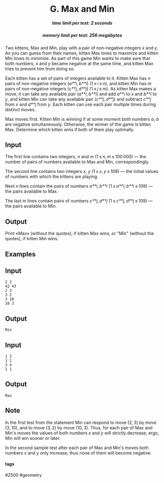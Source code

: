 <h1 style='text-align: center;'> G. Max and Min</h1>

<h5 style='text-align: center;'>time limit per test: 2 seconds</h5>
<h5 style='text-align: center;'>memory limit per test: 256 megabytes</h5>

Two kittens, Max and Min, play with a pair of non-negative integers *x* and *y*. As you can guess from their names, kitten Max loves to maximize and kitten Min loves to minimize. As part of this game Min wants to make sure that both numbers, *x* and *y* became negative at the same time, and kitten Max tries to prevent him from doing so.

Each kitten has a set of pairs of integers available to it. Kitten Max has *n* pairs of non-negative integers (*a**i*, *b**i*) (1 ≤ *i* ≤ *n*), and kitten Min has *m* pairs of non-negative integers (*c**j*, *d**j*) (1 ≤ *j* ≤ *m*). As kitten Max makes a move, it can take any available pair (*a**i*, *b**i*) and add *a**i* to *x* and *b**i* to *y*, and kitten Min can take any available pair (*c**j*, *d**j*) and subtract *c**j* from *x* and *d**j* from *y*. Each kitten can use each pair multiple times during distinct moves.

Max moves first. Kitten Min is winning if at some moment both numbers *a*, *b* are negative simultaneously. Otherwise, the winner of the game is kitten Max. Determine which kitten wins if both of them play optimally.

## Input

The first line contains two integers, *n* and *m* (1 ≤ *n*, *m* ≤ 100 000) — the number of pairs of numbers available to Max and Min, correspondingly.

The second line contains two integers *x*, *y* (1 ≤ *x*, *y* ≤ 109) — the initial values of numbers with which the kittens are playing.

Next *n* lines contain the pairs of numbers *a**i*, *b**i* (1 ≤ *a**i*, *b**i* ≤ 109) — the pairs available to Max.

The last *m* lines contain pairs of numbers *c**j*, *d**j* (1 ≤ *c**j*, *d**j* ≤ 109) — the pairs available to Min.

## Output

Print «Max» (without the quotes), if kitten Max wins, or "Min" (without the quotes), if kitten Min wins.

## Examples

## Input


```
2 2  
42 43  
2 3  
3 2  
3 10  
10 3  

```
## Output


```
Min  

```
## Input


```
1 1  
1 1  
3 4  
1 1  

```
## Output


```
Max  

```
## Note

In the first test from the statement Min can respond to move (2, 3) by move (3, 10), and to move (3, 2) by move (10, 3). Thus, for each pair of Max and Min's moves the values of both numbers *x* and *y* will strictly decrease, ergo, Min will win sooner or later.

In the second sample test after each pair of Max and Min's moves both numbers *x* and *y* only increase, thus none of them will become negative.



#### tags 

#2500 #geometry 